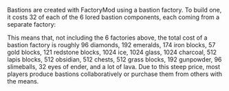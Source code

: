 Bastions are created with FactoryMod using a bastion factory. 
To build one, it costs 32 of each of the 6 lored bastion components, 
each coming from a separate factory: 















This means that, not including the 6 factories above, the total cost of a 
bastion factory is roughly 96 diamonds, 192 emeralds, 174 iron blocks, 
57 gold blocks, 121 redstone blocks, 1024 ice, 1024 glass, 1024 charcoal, 
512 lapis blocks, 512 obsidian, 512 chests, 512 grass blocks, 192 gunpowder, 
96 slimeballs, 32 eyes of ender, and a lot of lava. Due to this steep price,
most players produce bastions collaboratively or purchase them from others 
with the means.
